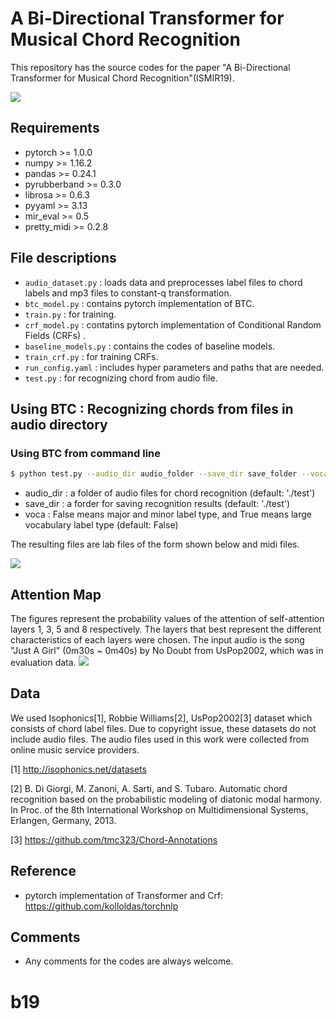 # A Bi-Directional Transformer for Musical Chord Recognition

This repository has the source codes for the paper "A Bi-Directional Transformer for Musical Chord Recognition"(ISMIR19).

<img src="png/model.png">

## Requirements
- pytorch >= 1.0.0
- numpy >= 1.16.2
- pandas >= 0.24.1
- pyrubberband >= 0.3.0
- librosa >= 0.6.3
- pyyaml >= 3.13
- mir_eval >= 0.5
- pretty_midi >= 0.2.8

## File descriptions
  * `audio_dataset.py` : loads data and preprocesses label files to chord labels and mp3 files to constant-q transformation. 
  * `btc_model.py` : contains pytorch implementation of BTC.
  * `train.py` : for training. 
  * `crf_model.py` : contatins pytorch implementation of Conditional Random Fields (CRFs) .
  * `baseline_models.py` : contains the codes of baseline models.
  * `train_crf.py` : for training CRFs.  
  * `run_config.yaml` : includes hyper parameters and paths that are needed.
  * `test.py` : for recognizing chord from audio file. 

## Using BTC : Recognizing chords from files in audio directory

### Using BTC from command line
```bash 
$ python test.py --audio_dir audio_folder --save_dir save_folder --voca False
```
  * audio_dir : a folder of audio files for chord recognition (default: './test')
  * save_dir : a forder for saving recognition results (default: './test')
  * voca : False means major and minor label type, and True means large vocabulary label type (default: False)
  
The resulting files are lab files of the form shown below and midi files.

  <img src="png/example.png">

## Attention Map
The figures represent the probability values of the attention of self-attention layers 1, 3, 5 and 8 respectively. The
layers that best represent the different characteristics of each layers were chosen. The input audio is the song "Just A Girl"
(0m30s ~ 0m40s) by No Doubt from UsPop2002, which was in evaluation data.
  <img src="png/attention.png">

## Data
We used Isophonics[1], Robbie Williams[2], UsPop2002[3] dataset which consists of chord label files. Due to copyright issue, these datasets do not include audio files. The audio files used in this work were collected from online music service providers.

[1] http://isophonics.net/datasets 

[2] B. Di Giorgi, M. Zanoni, A. Sarti, and S. Tubaro. Automatic
chord recognition based on the probabilistic
modeling of diatonic modal harmony. In Proc. of the
8th International Workshop on Multidimensional Systems,
Erlangen, Germany, 2013.

[3] https://github.com/tmc323/Chord-Annotations

## Reference
  * pytorch implementation of Transformer and Crf: https://github.com/kolloldas/torchnlp 

## Comments
  * Any comments for the codes are always welcome.

# b19
